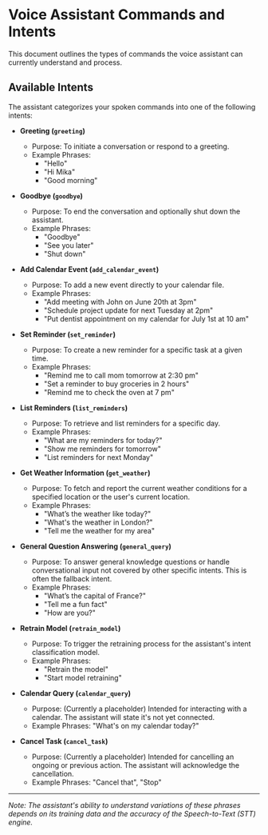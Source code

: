 # Voice Assistant Commands and Intents

This document outlines the types of commands the voice assistant can currently understand and process.

## Available Intents

The assistant categorizes your spoken commands into one of the following intents:

*   **Greeting (`greeting`)**
    *   Purpose: To initiate a conversation or respond to a greeting.
    *   Example Phrases:
        *   "Hello"
        *   "Hi Mika"
        *   "Good morning"

*   **Goodbye (`goodbye`)**
    *   Purpose: To end the conversation and optionally shut down the assistant.
    *   Example Phrases:
        *   "Goodbye"
        *   "See you later"
        *   "Shut down"

*   **Add Calendar Event (`add_calendar_event`)**
    *   Purpose: To add a new event directly to your calendar file.
    *   Example Phrases:
        *   "Add meeting with John on June 20th at 3pm"
        *   "Schedule project update for next Tuesday at 2pm"
        *   "Put dentist appointment on my calendar for July 1st at 10 am"

*   **Set Reminder (`set_reminder`)**
    *   Purpose: To create a new reminder for a specific task at a given time.
    *   Example Phrases:
        *   "Remind me to call mom tomorrow at 2:30 pm"
        *   "Set a reminder to buy groceries in 2 hours"
        *   "Remind me to check the oven at 7 pm"

*   **List Reminders (`list_reminders`)**
    *   Purpose: To retrieve and list reminders for a specific day.
    *   Example Phrases:
        *   "What are my reminders for today?"
        *   "Show me reminders for tomorrow"
        *   "List reminders for next Monday"

*   **Get Weather Information (`get_weather`)**
    *   Purpose: To fetch and report the current weather conditions for a specified location or the user's current location.
    *   Example Phrases:
        *   "What’s the weather like today?"
        *   "What's the weather in London?"
        *   "Tell me the weather for my area"

*   **General Question Answering (`general_query`)**
    *   Purpose: To answer general knowledge questions or handle conversational input not covered by other specific intents. This is often the fallback intent.
    *   Example Phrases:
        *   "What’s the capital of France?"
        *   "Tell me a fun fact"
        *   "How are you?"

*   **Retrain Model (`retrain_model`)**
    *   Purpose: To trigger the retraining process for the assistant's intent classification model.
    *   Example Phrases:
        *   "Retrain the model"
        *   "Start model retraining"

*   **Calendar Query (`calendar_query`)**
    *   Purpose: (Currently a placeholder) Intended for interacting with a calendar. The assistant will state it's not yet connected.
    *   Example Phrases: "What's on my calendar today?"

*   **Cancel Task (`cancel_task`)**
    *   Purpose: (Currently a placeholder) Intended for cancelling an ongoing or previous action. The assistant will acknowledge the cancellation.
    *   Example Phrases: "Cancel that", "Stop"

---
*Note: The assistant's ability to understand variations of these phrases depends on its training data and the accuracy of the Speech-to-Text (STT) engine.*